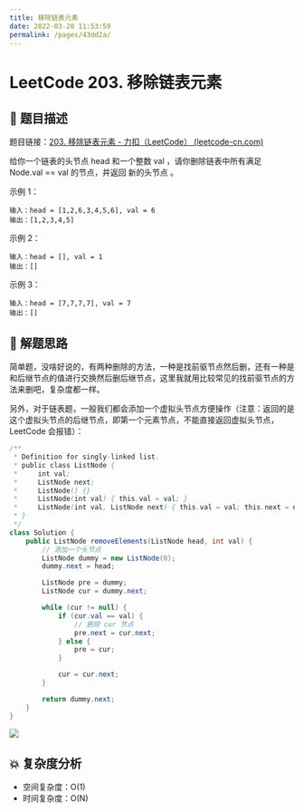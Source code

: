 ```yaml
---
title: 移除链表元素
date: 2022-03-20 11:53:59
permalink: /pages/43dd2a/
---
```

# LeetCode 203. 移除链表元素

## 📃 题目描述

题目链接：[203. 移除链表元素 - 力扣（LeetCode） (leetcode-cn.com)](https://leetcode-cn.com/problems/remove-linked-list-elements/submissions/)

给你一个链表的头节点 head 和一个整数 val ，请你删除链表中所有满足 Node.val == val 的节点，并返回 新的头节点 。

示例 1：

```
输入：head = [1,2,6,3,4,5,6], val = 6
输出：[1,2,3,4,5]
```

示例 2：

```
输入：head = [], val = 1
输出：[]
```

示例 3：

```
输入：head = [7,7,7,7], val = 7
输出：[]
```

## 🔔 解题思路

简单题，没啥好说的，有两种删除的方法，一种是找前驱节点然后删，还有一种是和后继节点的值进行交换然后删后继节点，这里我就用比较常见的找前驱节点的方法来删吧，复杂度都一样。

另外，对于链表题，一般我们都会添加一个虚拟头节点方便操作（注意：返回的是这个虚拟头节点的后继节点，即第一个元素节点，不能直接返回虚拟头节点，LeetCode 会报错）：

```java
/**
 * Definition for singly-linked list.
 * public class ListNode {
 *     int val;
 *     ListNode next;
 *     ListNode() {}
 *     ListNode(int val) { this.val = val; }
 *     ListNode(int val, ListNode next) { this.val = val; this.next = next; }
 * }
 */
class Solution {
    public ListNode removeElements(ListNode head, int val) {
        // 添加一个头节点
        ListNode dummy = new ListNode(0);
        dummy.next = head;

        ListNode pre = dummy;
        ListNode cur = dummy.next;

        while (cur != null) {
            if (cur.val == val) {
                // 删除 cur 节点
                pre.next = cur.next;
            } else {
                pre = cur;
            }

            cur = cur.next;
        }

        return dummy.next;
    }
}
```

![](https://gitee.com/veal98/images/raw/master/img/20211013161512.png)

## 💥 复杂度分析

- 空间复杂度：O(1)
- 时间复杂度：O(N)
